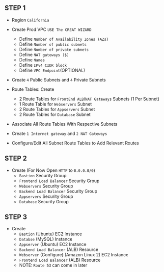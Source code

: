 ## STEP 1
- Region `California`
- Create Prod VPC `USE The CREAT WIZARD` 
    - Define `Number of Availability Zones (AZs)`
    - Define `Number of public subnets`
    - Define `Number of private subnets`
    - Define `NAT gateways ($)`
    - Define `Names`
    - Define `IPv4 CIDR block`
    - Define `VPC Endpoint`(OPTIONAL)

- Create `4` Public Subnets and `4` Private Subnets
- Route Tables: Create 
    - 2 Route Tables for `FrontEnd ALB`/`NAT Gateways` Subnets (1 Per Subnet)
    - 1 Route Table for `Webservers` Subnet
    - 2 Route Tables for `Appservers` Subnet
    - 2 Route Tables for `Database` Subnet

- Associate All Route Tables With Respective Subnets

- Create `1 Internet gateway` and `2 NAT Gateways`

- Configure/Edit All Subnet Route Tables to Add Relevant Routes

## STEP 2
- Create (For Now Open `HTTP` to `0.0.0.0/0`)
    - `Bastion` Security Group
    - `Frontend Load Balancer` Security Group
    - `Webservers` Security Group
    - `Backend Load Balancer` Security Group
    - `Appservers` Security Group
    - `Database` Security Group

## STEP 3
- Create
    - `Bastion` (Ubuntu) EC2 Instance
    - `Databse` (MySQL) Instance
    - `Appserver` (Ubuntu) EC2 Instance
    - `Backend Load Balancer` (ALB) Resource
    - `Webserver` (Configure) (Amazon Linux 2) EC2 Instance
    - `Frontend Load Balancer` (ALB) Resource
    - NOTE: `Route 53` can come in later

